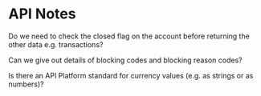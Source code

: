 # API Notes

Do we need to check the closed flag on the account before returning the other data e.g. transactions?

Can we give out details of blocking codes and blocking reason codes?

Is there an API Platform standard for currency values (e.g. as strings or as numbers)?
